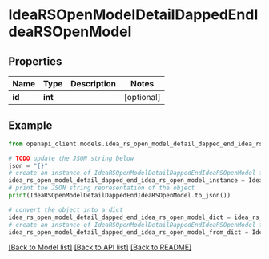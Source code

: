 # IdeaRSOpenModelDetailDappedEndIdeaRSOpenModel


## Properties

Name | Type | Description | Notes
------------ | ------------- | ------------- | -------------
**id** | **int** |  | [optional] 

## Example

```python
from openapi_client.models.idea_rs_open_model_detail_dapped_end_idea_rs_open_model import IdeaRSOpenModelDetailDappedEndIdeaRSOpenModel

# TODO update the JSON string below
json = "{}"
# create an instance of IdeaRSOpenModelDetailDappedEndIdeaRSOpenModel from a JSON string
idea_rs_open_model_detail_dapped_end_idea_rs_open_model_instance = IdeaRSOpenModelDetailDappedEndIdeaRSOpenModel.from_json(json)
# print the JSON string representation of the object
print(IdeaRSOpenModelDetailDappedEndIdeaRSOpenModel.to_json())

# convert the object into a dict
idea_rs_open_model_detail_dapped_end_idea_rs_open_model_dict = idea_rs_open_model_detail_dapped_end_idea_rs_open_model_instance.to_dict()
# create an instance of IdeaRSOpenModelDetailDappedEndIdeaRSOpenModel from a dict
idea_rs_open_model_detail_dapped_end_idea_rs_open_model_from_dict = IdeaRSOpenModelDetailDappedEndIdeaRSOpenModel.from_dict(idea_rs_open_model_detail_dapped_end_idea_rs_open_model_dict)
```
[[Back to Model list]](../README.md#documentation-for-models) [[Back to API list]](../README.md#documentation-for-api-endpoints) [[Back to README]](../README.md)


